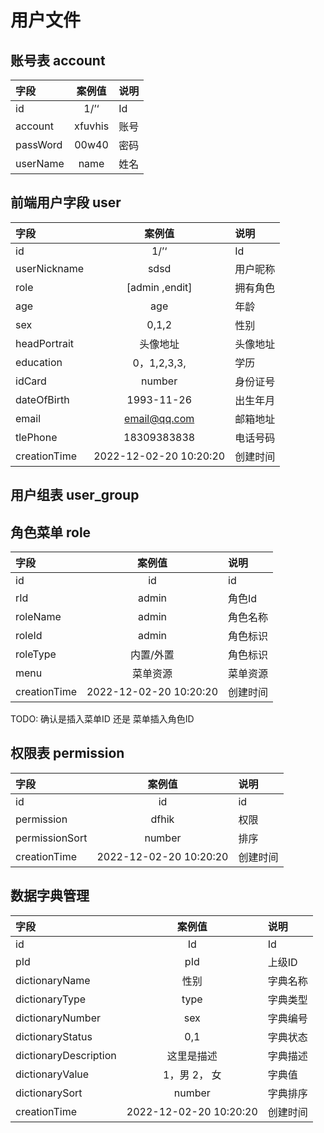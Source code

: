 <!--
 * @Author: wxfeiang
 * @Description: 用户表
 * @Date: 2022-07-10 23:04:50
 * @LastEditTime: 2023-09-18 00:04:27
 * @FilePath: /blog-docs/docs/src/outher/users.md
-->
# 用户文件

## 账号表 account
| 字段 | 案例值| 说明 |
| :-----| :----: | :----|
| id | 1/’‘| Id |
| account | xfuvhis| 账号 |
| passWord | 00w40 | 密码|
| userName | name | 姓名|

## 前端用户字段 user
| 字段 | 案例值| 说明 |
| :-----| :----: | :----|
| id | 1/’‘| Id |  对应账号表
| userNickname| sdsd | 用户昵称 |
| role | [admin ,endit]| 拥有角色 |
| age|   age | 年龄 |
| sex | 0,1,2| 性别 |
| headPortrait| 头像地址   | 头像地址|
| education| 0，1,2,3,3, |  学历 |
| idCard| number| 身份证号 |
| dateOfBirth| 1993-11-26 | 出生年月 |
| email| email@qq.com | 邮箱地址 |
| tlePhone| 18309383838 | 电话号码 |
| creationTime| 2022-12-02-20 10:20:20 | 创建时间 |

## 用户组表  user_group



## 角色菜单 role
| 字段 | 案例值| 说明 |
| :-----| :----: | :----|
| id| id| id |
| rId| admin | 角色Id|
| roleName| admin| 角色名称|
| roleId| admin| 角色标识|
| roleType | 内置/外置| 角色标识|
| menu| 菜单资源| 菜单资源|
| creationTime| 2022-12-02-20 10:20:20 | 创建时间 |
TODO: 确认是插入菜单ID 还是 菜单插入角色ID

## 权限表 permission
| 字段 | 案例值| 说明 |
| :-----| :----: | :----|
| id| id| id |
| permission| dfhik | 权限|
| permissionSort |  number  | 排序 |
| creationTime| 2022-12-02-20 10:20:20 | 创建时间 |



## 数据字典管理
| 字段 | 案例值| 说明 |
| :-----| :----: | :----|
| id | Id| Id |
| pId | pId | 上级ID |
| dictionaryName |  性别  | 字典名称 |
| dictionaryType |  type  | 字典类型 |
| dictionaryNumber | sex | 字典编号 |
| dictionaryStatus |  0,1  | 字典状态  |
| dictionaryDescription | 这里是描述 | 字典描述 |
| dictionaryValue |  1，男 2， 女  | 字典值 |
| dictionarySort |  number  | 字典排序 |
| creationTime| 2022-12-02-20 10:20:20 | 创建时间 |



    

